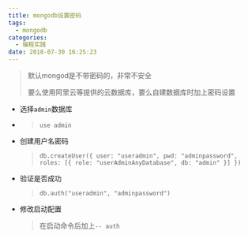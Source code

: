 ```yaml
---
title: mongodb设置密码
tags:
  - mongodb
categories:
  - 编程实践
date: 2018-07-30 16:25:23
---
```


> 默认mongod是不带密码的，非常不安全
>
> 要么使用阿里云等提供的云数据库，要么自建数据库时加上密码设置

- 选择`admin`数据库

- > `use admin`

- 创建用户名密码

  > `db.createUser({ user: "useradmin", pwd: "adminpassword", roles: [{ role: "userAdminAnyDatabase", db: "admin" }] })`  

- 验证是否成功

  > `db.auth("useradmin", "adminpassword")`  

- 修改启动配置

  > 在启动命令后加上`-- auth`

